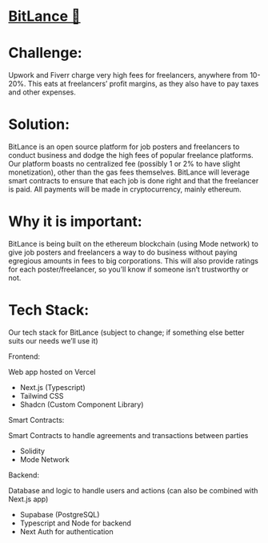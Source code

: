 # **[BitLance 💼]([https://www.example.com](https://bitlance-cwha.vercel.app))**

# **Challenge:**

Upwork and Fiverr charge very high fees for freelancers, anywhere from 10-20%. This eats at freelancers’ profit margins, as they also have to pay taxes and other expenses. 

# **Solution:**

BitLance is an open source platform for job posters and freelancers to conduct business and dodge the high fees of popular freelance platforms. Our platform boasts no centralized fee (possibly 1 or 2% to have slight monetization), other than the gas fees themselves. BitLance will leverage smart contracts to ensure that each job is done right and that the freelancer is paid. All payments will be made in cryptocurrency, mainly ethereum. 

# **Why it is important:**

BitLance is being built on the ethereum blockchain (using Mode network) to give job posters and freelancers a way to do business without paying egregious amounts in fees to big corporations. This will also provide ratings for each poster/freelancer, so you’ll know if someone isn’t trustworthy or not. 

# **Tech Stack:**

Our tech stack for BitLance (subject to change; if something else better suits our needs we’ll use it)

Frontend: 

Web app hosted on Vercel

- Next.js (Typescript)
- Tailwind CSS
- Shadcn (Custom Component Library)

Smart Contracts:

Smart Contracts to handle agreements and transactions between parties

- Solidity
- Mode Network

Backend:

Database and logic to handle users and actions (can also be combined with Next.js app)

- Supabase (PostgreSQL)
- Typescript and Node for backend
- Next Auth for authentication
